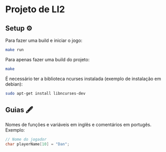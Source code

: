 
# Projeto de LI2

## Setup  ⚙️

Para fazer uma build e iniciar o jogo:
```bash
make run
```
Para apenas fazer uma build do projeto:
```bash
make
```

É necessário ter a biblioteca ncurses instalada (exemplo de instalação em debian):

```bash
sudo apt-get install libncurses-dev
```

## Guias 🖋️

Nomes de funções e variáveis em inglês e comentários em portugês. Exemplo:

```c
// Nome do jogador
char playerName[10] = "Dan";
```